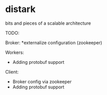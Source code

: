 distark
=======

bits and pieces of a scalable architecture


TODO:

Broker:
*externalize configuration  (zookeeper)

Workers:
* Adding protobuf support

Client:
* Broker config via zookeeper
* Adding protobuf support




